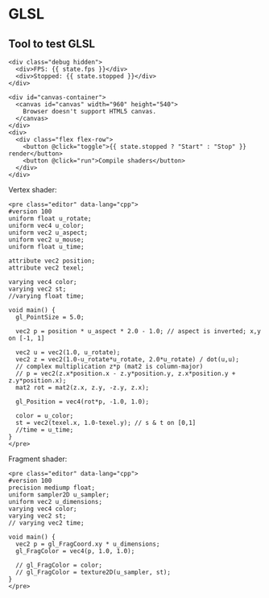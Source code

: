 <!----
--table-of-contents --number-sections
--metadata=title:"GLSL"
--metadata=title-meta="glsl"
--metadata=subtitle:"OpenGL Shading Language (GLSL)"
--metadata=description:'GLSL'
--variable homelink=true --variable includeHeader=true
-->

# GLSL

## Tool to test GLSL

```{=html}
<div class="debug hidden">
  <div>FPS: {{ state.fps }}</div>
  <div>Stopped: {{ state.stopped }}</div>
</div>
```

```{=html}
<div id="canvas-container">
  <canvas id="canvas" width="960" height="540">
    Browser doesn't support HTML5 canvas.
  </canvas>
</div>
<div>
  <div class="flex flex-row">
    <button @click="toggle">{{ state.stopped ? "Start" : "Stop" }} render</button>
    <button @click="run">Compile shaders</button>
  </div>
</div>
```

Vertex shader:

```{=html}
<pre class="editor" data-lang="cpp">
#version 100
uniform float u_rotate;
uniform vec4 u_color;
uniform vec2 u_aspect;
uniform vec2 u_mouse;
uniform float u_time;

attribute vec2 position;
attribute vec2 texel;

varying vec4 color;
varying vec2 st;
//varying float time;

void main() {
  gl_PointSize = 5.0;

  vec2 p = position * u_aspect * 2.0 - 1.0; // aspect is inverted; x,y on [-1, 1]

  vec2 u = vec2(1.0, u_rotate);
  vec2 z = vec2(1.0-u_rotate*u_rotate, 2.0*u_rotate) / dot(u,u);
  // complex multiplication z*p (mat2 is column-major)
  // p = vec2(z.x*position.x - z.y*position.y, z.x*position.y + z.y*position.x);
  mat2 rot = mat2(z.x, z.y, -z.y, z.x);

  gl_Position = vec4(rot*p, -1.0, 1.0);

  color = u_color;
  st = vec2(texel.x, 1.0-texel.y); // s & t on [0,1]
  //time = u_time;
}
</pre>
```

Fragment shader:

```{=html}
<pre class="editor" data-lang="cpp">
#version 100
precision mediump float;
uniform sampler2D u_sampler;
uniform vec2 u_dimensions;
varying vec4 color;
varying vec2 st;
// varying vec2 time;

void main() {
  vec2 p = gl_FragCoord.xy * u_dimensions;
  gl_FragColor = vec4(p, 1.0, 1.0);

  // gl_FragColor = color;
  // gl_FragColor = texture2D(u_sampler, st);
}
</pre>
```

